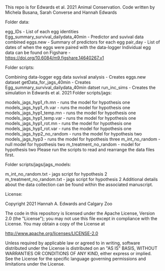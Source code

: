 
This repo is for Edwards et al. 2021 Animal Conservation. Code written by Michela Busana, Sarah Converse and Hannah Edwards

Folder data:

egg_IDs - List of each egg identities
Egg_summary_survival_dailydata_40min - Predictor and suvival data combined
eggs.new - Summary of predictors for each egg
pair_day - List of dates of when the eggs were paired with the data-logger
Individual egg data can be found on Figshare - https://doi.org/10.6084/m9.figshare.14640267.v1

Folder scripts:

Combining data-logger egg data suvival analysis - Creates eggs.new dataset
getData_for_jags_40min - Creates Egg_summary_survival_dailydata_40min datset
run_inc_sims - Creates the simulation in Edwards et al. 2021
Folder scripts/jags:

models_jags_hyp1_rh.mn - runs the model for hypothesis one
models_jags_hyp1_rh.var - runs the model for hypothesis one
models_jags_hyp1_temp.mn - runs the model for hypothesis one
models_jags_hyp1_temp.var - runs the model for hypothesis one
models_jags_hyp1_rot.mn - runs the model for hypothesis one
models_jags_hyp1_rot.var - runs the model for hypothesis one
models_jags_hyp2_no_random - runs the model for hypothesis two
models_jags_hyp3 - runs the model for hypothesis three
m_int_no_random - null model for hypothesis two
m_treatment_no_random - model for hypothesis two
Please run the scripts to read and rearrange the data files first.

Folder scripts/jags/jags_models:

m_int_no_random.txt - jags script for hypothesis 2
m_treatment_no_random.txt - jags script for hypothesis 2
Additional details about the data collection can be found within the associated manuscript.

License:

Copyright 2021 Hannah A. Edwards and Calgary Zoo

The code in this repository is licensed under the Apache License, Version 2.0 (the "License"); you may not use this file except in compliance with the License. You may obtain a copy of the License at

http://www.apache.org/licenses/LICENSE-2.0

Unless required by applicable law or agreed to in writing, software distributed under the License is distributed on an "AS IS" BASIS, WITHOUT WARRANTIES OR CONDITIONS OF ANY KIND, either express or implied. See the License for the specific language governing permissions and limitations under the License.
